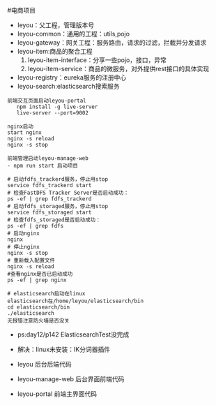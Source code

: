 #电商项目
- leyou：父工程，管理版本号
- leyou-common：通用的工程：utils,pojo
- leyou-gateway：网关工程：服务路由，请求的过滤，拦截并分发请求
- leyou-item:商品的聚合工程
    1. leyou-item-interface：分享一些pojo，接口，异常
    2. leyou-item-service：商品的微服务，对外提供rest接口的具体实现
- leyou-registry：eureka服务的注册中心
- leyou-search:elasticsearch搜索服务

```
前端交互页面启动leyou-portal
   npm install -g live-server
   live-server --port=9002
```
``` 
nginx启动
start nginx
nginx -s reload
nginx -s stop
```
```
前端管理启动leyou-manage-web
- npm run start 启动项目
```
``` 
# 启动fdfs_trackerd服务，停止用stop
service fdfs_trackerd start 
# 检查FastDFS Tracker Server是否启动成功：
ps -ef | grep fdfs_trackerd
# 启动fdfs_storaged服务，停止用stop
service fdfs_storaged start 
# 检查fdfs_storaged是否启动成功：
ps -ef | grep fdfs
# 启动nginx
nginx 
# 停止nginx
nginx -s stop 
# 重新载入配置文件
nginx -s reload
#查看nginx是否已启动成功
ps -ef | grep nginx

# elasticsearch启动在linux
elasticsearch在/home/leyou/elasticsearch/bin
cd elasticsearch/bin
./elasticsearch
无报错注意防火墙是否没关

```
- ps:day12/p142 ElasticsearchTest没完成
- 解决：linux未安装：IK分词器插件


- leyou 后台后端代码
- leyou-manage-web 后台界面前端代码
- leyou-portal 前端主界面代码  
